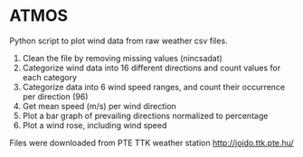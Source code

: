 # ATMOS

Python script to plot wind data from raw weather csv files.

1. Clean the file by removing missing values (nincsadat)
2. Categorize wind data into 16 different directions and count values for each category
3. Categorize data into 6 wind speed ranges, and count their occurrence per direction (96)
4. Get mean speed (m/s) per wind direction
5. Plot a bar graph of prevailing directions normalized to percentage
6. Plot a wind rose, including wind speed

Files were downloaded from PTE TTK weather station http://joido.ttk.pte.hu/
